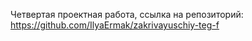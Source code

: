 Четвертая проектная работа, ссылка на репозиторий: https://github.com/IlyaErmak/zakrivayuschiy-teg-f
